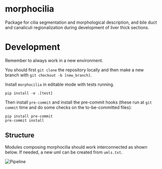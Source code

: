 # morphocilia
Package for cilia segmentation and morphological description, and bile duct and canaliculi regionalization during development of liver thick sections.

# Development

Remember to always work in a new environment.

You should first ```git clone``` the repository locally and then make a new branch with ```git checkout -b [new_branch]```.

Install ```morphocilia``` in editable mode with tests running.

```
pip install -e .[test]
```

Then install ```pre-commit``` and install the pre-commit hooks (these run at ```git commit``` time and do some checks on the to-be-committed files):

```
pip install pre-commit
pre-commit install
```

## Structure

Modules composing morphocilia should work interconnected as shown below. If needed, a new uml can be created from ```umls.txt```.

![Pipeline](https://www.plantuml.com/plantuml/png/XLJ1RjmW4Btp5GWfjwHIb5iELQBqKgbHrJQtrMg5xOcN1WC5h6fLvTyx0-l5faWz6Hvl1kQz6J-4A7sS9yr-1cluvqcEmFymqH-bCQ23kD-9NcabnJKNJvzkx-ZxDKImpfgeZDYpTyQSxDym41b4vOz6wbDGGM0crji9gM3YSle3nWctu0MNWQVaXx1W6E6inyJdW_Cxw99T3d_ICWJrgi3lItn_0HVQjrcQY4Wlex9cHVsrEM2vxXJp8ZkTYdSsA3eKzw874xrLWxXcGeCPun71UQ8jQEMGTqB0Kox1ti_P7eVXnMvJfhjvF3aWHRMr3WQICaGlrNYCj8ROYpqcxa1RCmOUBVSmfdVmdUYKXiCmzubwF7LUfGIlglEsm_9ZjcBjnfTvKkOYUAgNB2cEj1aebIQyQOleXzixVhObSGauO02O2yUM1jbG4S_Cv6U-l7QgND-sAaKLON-hWJpXQChYqJ6M_HMdfgNzLTvYx-RTyWGmIqjLBm2pQgkjiD-JBVnPkahFP-dVmF-hvvJmGrZX_vKqnsmqRKkwCDcEQjrSlcUxrR1MHrYHiGEMCqdt0NL-pGddw6RAwLBD-OzmS_En6iY25rCBbWgemVBKchaKKFyCaD2UsXQOs6NgM5cMF6j7Qu1OzUWoLar2PhNxiuaIVzsphDKA5MMrpjVLpLW3n5eRLvQyKTC3c66Uz5y0)
